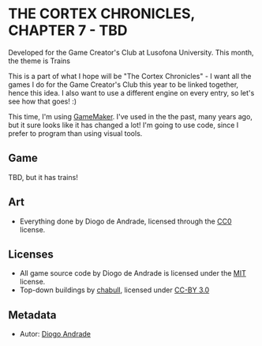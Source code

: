 # THE CORTEX CHRONICLES, CHAPTER 7 - TBD

Developed for the Game Creator's Club at Lusofona University.
This month, the theme is Trains

This is a part of what I hope will be "The Cortex Chronicles" - I want all the games I do for the Game Creator's Club this year to be linked together, hence this idea.
I also want to use a different engine on every entry, so let's see how that goes! :)

This time, I'm using [GameMaker]. I've used in the the past, many years ago, but it sure looks like it has changed a lot!
I'm going to use code, since I prefer to program than using visual tools.

## Game

TBD, but it has trains!

## Art

- Everything done by Diogo de Andrade, licensed through the [CC0] license.

## Licenses

- All game source code by Diogo de Andrade is licensed under the [MIT] license.
- Top-down buildings by [chabull], licensed under [CC-BY 3.0]

## Metadata

- Autor: [Diogo Andrade]

[Diogo Andrade]:https://github.com/DiogoDeAndrade
[CC0]:https://creativecommons.org/publicdomain/zero/1.0/
[CC-BY 3.0]:https://creativecommons.org/licenses/by/3.0/
[CC-BY-SA 4.0]:http://creativecommons.org/licenses/by-sa/4.0/
[chabull]:https://opengameart.org/users/chabull
[MIT]:LICENSE
[GameMaker]:https://gamemaker.io/en
